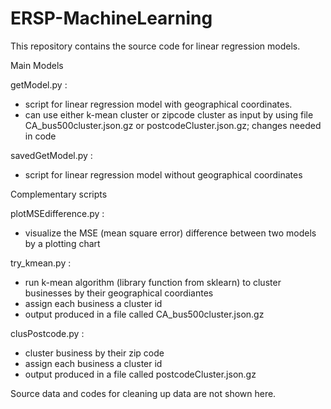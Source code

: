 # ERSP-MachineLearning
This repository contains the source code for linear regression models.

Main Models

getModel.py : 
- script for linear regression model with geographical coordinates. 
- can use either k-mean cluster or zipcode cluster as input by using file CA_bus500cluster.json.gz or postcodeCluster.json.gz; changes needed in code

savedGetModel.py : 
- script for linear regression model without geographical coordinates

Complementary scripts

plotMSEdifference.py : 
- visualize the MSE (mean square error) difference between two models by a plotting chart

try_kmean.py : 
- run k-mean algorithm (library function from sklearn) to cluster businesses by their geographical coordiantes 
- assign each business a cluster id
- output produced in a file called CA_bus500cluster.json.gz

clusPostcode.py : 
- cluster business by their zip code
- assign each business a cluster id 
- output produced in a file called postcodeCluster.json.gz


Source data and codes for cleaning up data are not shown here.
